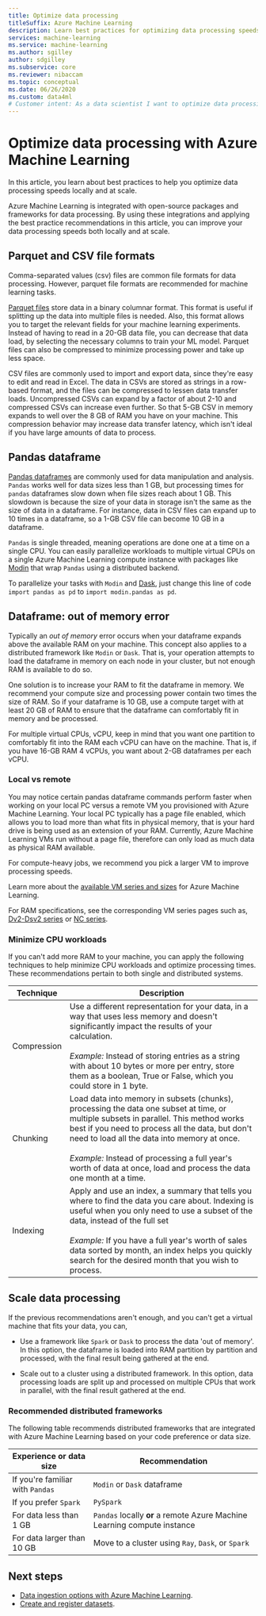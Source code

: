 ```yaml
---
title: Optimize data processing
titleSuffix: Azure Machine Learning
description: Learn best practices for optimizing data processing speeds and what integrations Azure Machine Learning supports for data processing at scale.
services: machine-learning
ms.service: machine-learning
ms.author: sgilley
author: sdgilley
ms.subservice: core
ms.reviewer: nibaccam
ms.topic: conceptual
ms.date: 06/26/2020
ms.custom: data4ml
# Customer intent: As a data scientist I want to optimize data processing speeds at scale
---
```


# Optimize data processing with Azure Machine Learning

In this article, you learn about best practices to help you optimize data processing speeds locally and at scale.

Azure Machine Learning is integrated with open-source packages and frameworks for data processing. By using these integrations and applying the best practice recommendations in this article, you can improve your data processing speeds both locally and at scale.

## Parquet and CSV file formats

Comma-separated values (csv) files are common file formats for data processing. However, parquet file formats are recommended for machine learning tasks.

[Parquet files](https://parquet.apache.org/) store data in a binary columnar format. This format is useful if splitting up the data into multiple files is needed. Also, this format allows you to target the relevant fields for your machine learning experiments. Instead of having to read in a 20-GB data file, you can decrease that data load, by selecting the necessary columns to train your ML model. Parquet files can also be compressed to minimize processing power and take up less space.

CSV files are commonly used to import and export data, since they're easy to edit and read in Excel. The data in CSVs are stored as strings in a row-based format, and the files can be compressed to lessen data transfer loads. Uncompressed CSVs can expand by a factor of about 2-10 and compressed CSVs can increase even further. So that 5-GB CSV in memory expands to well over the 8 GB of RAM you have on your machine. This compression behavior may increase data transfer latency, which isn't ideal if you have large amounts of data to process. 

## Pandas dataframe

[Pandas dataframes](https://pandas.pydata.org/pandas-docs/stable/getting_started/overview.html) are commonly used for data manipulation and analysis. `Pandas` works well for data sizes less than 1 GB, but processing times for `pandas` dataframes slow down when file sizes reach about 1 GB. This slowdown is because the size of your data in storage isn't the same as the size of data in a dataframe. For instance, data in CSV files can expand up to 10 times in a dataframe, so a 1-GB CSV file can become 10 GB in a dataframe.

`Pandas` is single threaded, meaning operations are done one at a time on a single CPU. You can easily parallelize workloads to multiple virtual CPUs on a single Azure Machine Learning compute instance with packages like [Modin](https://modin.readthedocs.io/en/latest/) that wrap `Pandas` using a distributed backend.

To parallelize your tasks with `Modin` and [Dask](https://dask.org), just change this line of code `import pandas as pd` to `import modin.pandas as pd`.

## Dataframe: out of memory error 

Typically an *out of memory* error occurs when your dataframe expands above the available RAM on your machine. This concept also applies to a distributed framework like `Modin` or `Dask`.  That is, your operation attempts to load the dataframe in memory on each node in your cluster, but not enough RAM is available to do so.

One solution is to increase your RAM to fit the dataframe in memory. We recommend your compute size and processing power contain two times the size of RAM. So if your dataframe is 10 GB, use a compute target with at least 20 GB of RAM to ensure that the dataframe can comfortably fit in memory and be processed. 

For multiple virtual CPUs, vCPU, keep in mind that you want one partition to comfortably fit into the RAM each vCPU can have on the machine. That is, if you have 16-GB RAM 4 vCPUs, you want about 2-GB dataframes per each vCPU.

### Local vs remote

You may notice certain pandas dataframe commands perform faster when working on your local PC versus a remote VM you provisioned with Azure Machine Learning. 
Your local PC typically has a page file enabled, which allows you to load more than what fits in physical memory, that is your hard drive is being used as an extension of your RAM. Currently, Azure Machine Learning VMs run without a page file, therefore can only load as much data as physical RAM available. 

For compute-heavy jobs, we recommend you pick a larger VM to improve processing speeds.

Learn more about the [available VM series and sizes](concept-compute-target.md#supported-vm-series-and-sizes) for Azure Machine Learning. 

For RAM specifications, see the corresponding VM series pages such as, [Dv2-Dsv2 series](../virtual-machines/dv2-dsv2-series-memory.md) or [NC series](../virtual-machines/nc-series.md).

### Minimize CPU workloads

If you can't add more RAM to your machine, you can apply the following techniques to help minimize CPU workloads and optimize processing times. These recommendations pertain to both single and distributed systems.

Technique | Description
----|----
Compression | Use a different representation for your data, in a way that uses less memory and  doesn't significantly impact the results of your calculation.<br><br>*Example:* Instead of storing entries as a string with about 10 bytes or more per entry, store them as a boolean, True or False, which you could store in 1 byte.
Chunking | Load data into memory in subsets (chunks), processing the data one subset at time, or multiple subsets in parallel. This method works best if you need to process all the data, but don't need to load all the data into memory at once. <br><br>*Example:* Instead of processing a full year's worth of data at once, load and process the data one month at a time.
Indexing | Apply and use an index, a summary that tells you where to find the data you care about. Indexing is useful when you only need to use a subset of the data, instead of the full set<br><br>*Example:* If you have a full year's worth of sales data sorted by month, an index helps you quickly search for the desired month that you wish to process.

## Scale data processing

If the previous recommendations aren't enough, and you can't get a virtual machine that fits your data, you can, 

* Use a framework like `Spark` or `Dask` to process the data 'out of memory'. In this option, the dataframe is loaded into RAM partition by partition and processed, with the final result being gathered at the end.  

* Scale out to a cluster using a distributed framework. In this option, data processing loads are split up and processed on multiple CPUs that work in parallel, with the final result gathered at the end.

### Recommended distributed frameworks

The following table recommends distributed frameworks that are integrated with Azure Machine Learning based on your code preference or data size.

Experience or data size | Recommendation
------|------
If you're familiar with `Pandas`| `Modin` or `Dask` dataframe
If you prefer `Spark` | `PySpark`
For data less than 1 GB | `Pandas` locally **or** a remote Azure Machine Learning compute instance
For data larger than 10 GB| Move to a cluster using `Ray`, `Dask`, or `Spark`

## Next steps

* [Data ingestion options with Azure Machine Learning](concept-data-ingestion.md).
* [Create and register datasets](how-to-create-register-datasets.md).
